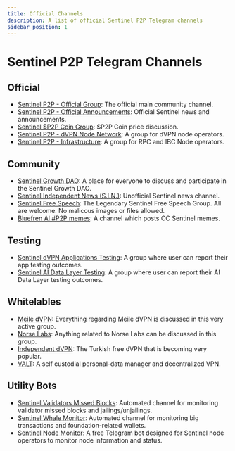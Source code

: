 ```yaml
---
title: Official Channels
description: A list of official Sentinel P2P Telegram channels 
sidebar_position: 1
---
```


# Sentinel P2P Telegram Channels

## Official

- [Sentinel P2P - Official Group](https://t.me/sentinelp2p): The official main community channel.
- [Sentinel P2P - Official Announcements](https://t.me/Sentinel_Announcements): Official Sentinel news and announcements.
- [Sentinel $P2P Coin Group](https://t.me/pricep2pchat): $P2P Coin price discussion.
- [Sentinel P2P - dVPN Node Network](https://t.me/SentinelNodeNetwork): A group for dVPN node operators.
- [Sentinel P2P - Infrastructure](https://t.me/sentinelrpcnodes): A group for RPC and IBC Node operators.


## Community

- [Sentinel Growth DAO](https://t.me/SentinelGrowthDAO): A place for everyone to discuss and participate in the Sentinel Growth DAO.
- [Sentinel Independent News (S.I.N.)](https://t.me/sentinel_independent): Unofficial Sentinel news channel.
- [Sentinel Free Speech](https://t.me/entinelfreespeech): The Legendary Sentinel Free Speech Group. All are welcome. No malicous images or files allowed.
- [Bluefren AI #P2P memes](https://t.me/Sentinelmemewar): A channel which posts OC Sentinel memes.


## Testing

- [Sentinel dVPN Applications Testing](https://t.me/VPNproducttesting): A group where user can report their app testing outcomes.
- [Sentinel AI Data Layer Testing](https://t.me/SentinelAItesting): A group where user can report their AI Data Layer testing outcomes.


## Whitelables

- [Meile dVPN](https://t.me/MathNodes): Everything regarding Meile dVPN is discussed in this very active group.
- [Norse Labs](https://t.me/norselabs): Anything related to Norse Labs can be discussed in this group. 
- [Independent dVPN](https://t.me/independentdvpn): The Turkish free dVPN that is becoming very popular.
- [VALT](https://t.me/valt_group): A self custodial personal-data manager and decentralized VPN.


## Utility Bots

- [Sentinel Validators Missed Blocks](https://t.me/sentinel_missed): Automated channel for monitoring validator missed blocks and jailings/unjailings.
- [Sentinel Whale Monitor](https://t.me/sentinel_whale_monitor): Automated channel for monitoring big transactions and foundation-related wallets.
- [Sentinel Node Monitor](https://t.me/dvpn_node_bot): A free Telegram bot designed for Sentinel node operators to monitor node information and status.